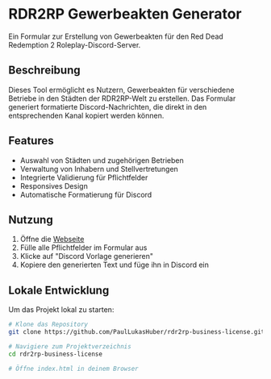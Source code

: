 # RDR2RP Gewerbeakten Generator

Ein Formular zur Erstellung von Gewerbeakten für den Red Dead Redemption 2 Roleplay-Discord-Server.

## Beschreibung

Dieses Tool ermöglicht es Nutzern, Gewerbeakten für verschiedene Betriebe in den Städten der RDR2RP-Welt zu erstellen. Das Formular generiert formatierte Discord-Nachrichten, die direkt in den entsprechenden Kanal kopiert werden können.

## Features

- Auswahl von Städten und zugehörigen Betrieben
- Verwaltung von Inhabern und Stellvertretungen
- Integrierte Validierung für Pflichtfelder
- Responsives Design
- Automatische Formatierung für Discord

## Nutzung

1. Öffne die [Webseite](https://PaulLukasHuber.github.io/rdr2rp-business-license/)
2. Fülle alle Pflichtfelder im Formular aus
3. Klicke auf "Discord Vorlage generieren"
4. Kopiere den generierten Text und füge ihn in Discord ein

## Lokale Entwicklung

Um das Projekt lokal zu starten:

```bash
# Klone das Repository
git clone https://github.com/PaulLukasHuber/rdr2rp-business-license.git

# Navigiere zum Projektverzeichnis
cd rdr2rp-business-license

# Öffne index.html in deinem Browser
```
